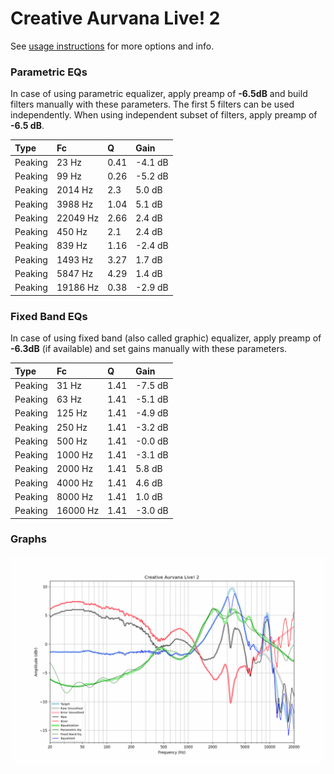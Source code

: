 # Creative Aurvana Live! 2
See [usage instructions](https://github.com/jaakkopasanen/AutoEq#usage) for more options and info.

### Parametric EQs
In case of using parametric equalizer, apply preamp of **-6.5dB** and build filters manually
with these parameters. The first 5 filters can be used independently.
When using independent subset of filters, apply preamp of **-6.5 dB**.

| Type    | Fc       |    Q | Gain    |
|:--------|:---------|:-----|:--------|
| Peaking | 23 Hz    | 0.41 | -4.1 dB |
| Peaking | 99 Hz    | 0.26 | -5.2 dB |
| Peaking | 2014 Hz  | 2.3  | 5.0 dB  |
| Peaking | 3988 Hz  | 1.04 | 5.1 dB  |
| Peaking | 22049 Hz | 2.66 | 2.4 dB  |
| Peaking | 450 Hz   | 2.1  | 2.4 dB  |
| Peaking | 839 Hz   | 1.16 | -2.4 dB |
| Peaking | 1493 Hz  | 3.27 | 1.7 dB  |
| Peaking | 5847 Hz  | 4.29 | 1.4 dB  |
| Peaking | 19186 Hz | 0.38 | -2.9 dB |

### Fixed Band EQs
In case of using fixed band (also called graphic) equalizer, apply preamp of **-6.3dB**
(if available) and set gains manually with these parameters.

| Type    | Fc       |    Q | Gain    |
|:--------|:---------|:-----|:--------|
| Peaking | 31 Hz    | 1.41 | -7.5 dB |
| Peaking | 63 Hz    | 1.41 | -5.1 dB |
| Peaking | 125 Hz   | 1.41 | -4.9 dB |
| Peaking | 250 Hz   | 1.41 | -3.2 dB |
| Peaking | 500 Hz   | 1.41 | -0.0 dB |
| Peaking | 1000 Hz  | 1.41 | -3.1 dB |
| Peaking | 2000 Hz  | 1.41 | 5.8 dB  |
| Peaking | 4000 Hz  | 1.41 | 4.6 dB  |
| Peaking | 8000 Hz  | 1.41 | 1.0 dB  |
| Peaking | 16000 Hz | 1.41 | -3.0 dB |

### Graphs
![](./Creative%20Aurvana%20Live!%202.png)